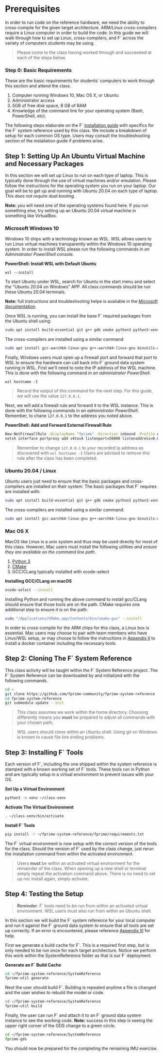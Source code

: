 # Prerequisites

In order to run code on the reference hardware, we need the ability to cross-compile for the given target architecture.
ARM/Linux cross-compilers require a Linux computer in order to build the code. In this guide we will walk through how to
set up Linux, cross-compilers, and F´ across the variety of computers students may be using.

> Please come to the class having worked through and succeeded at each of the steps below.

### Step 0: Basic Requirements

These are the basic requirements for students' computers to work through this section and attend the class. 

1. Computer running Windows 10, Mac OS X, or Ubuntu
2. Administrator access
3. 5GB of free disk space, 8 GB of RAM
4. Knowledge of the command line for your operating system (Bash, PowerShell, etc).

The following steps elaborate on the F´ [installation guide](https://nasa.github.io/fprime/INSTALL.html) with specifics
for the F´ system reference used by this class. We include a breakdown of setup for each common OS type. Users may
consult the troubleshooting section of the installation guide if problems arise.


## Step 1: Setting Up An Ubuntu Virtual Machine and Necessary Packages

In this section we will set up Linux to run on each type of laptop. This is typically done through the use of virtual
machines and/or emulation. Please follow the instructions for the operating system you run on your laptop. Our goal will
be to get up and running with Ubuntu 20.04 on each type of laptop. *This does not require dual booting*.

**Note:** you will need one of the operating systems found here. If you run something else, try setting up an Ubuntu
20.04 virtual machine in something like VirtualBox.

### Microsoft Windows 10

Windows 10 ships with a technology known as WSL. WSL allows users to run Linux virtual machines transparently within
the Windows 10 operating system. In order to install WSL please run the following commands *in an Administrator
PowerShell console*.

**PowerShell: Install WSL with Default Ubuntu**
```
wsl --install
```

To start Ubuntu under WSL, search for Ubuntu in the start menu and select the "Ubuntu 20.04 on Windows" APP. All class
commands should be run these Ubuntu 20.04 terminals.

**Note:** full instructions and troubleshooting helpe is available in the 
[Microsoft documentation](https://learn.microsoft.com/en-us/windows/wsl/install).

Once WSL is running, you can install the base F´ required packages from the Ubuntu shell using:

```bash
sudo apt install build-essential git g++ gdb cmake python3 python3-venv python3-pip 
```

The cross-compilers are installed using a similar command:

```bash
sudo apt install gcc-aarch64-linux-gnu g++-aarch64-linux-gnu binutils-aarch64-linux-gnu
```

Finally, Windows users must open up a firewall port and forward that port to WSL to ensure the hardware can call back
into F´ ground data system running in WSL. First we'll need to note the IP address of the WSL machine. This is done with
the following command *in an administrator PowerShell*.

```
wsl hostname -I
```
> Record the output of this command for the next step. For this guide, we will use the value `127.0.0.1`.

Next, we will add a firewall rule and forward it to the WSL instance. This is done with the following commands in
*an administrator PowerShell*. Remember, to chane `127.0.0.1` to the address you noted above.

**PowerShell: Add and Forward External Firewall Rule**
```bash
New-NetFirewallRule -DisplayName "fprime" -Direction inbound -Profile Any -Action Allow -LocalPort 50000 -Protocol TCP
netsh interface portproxy add v4tov4 listenport=50000 listenaddress=0.0.0.0 connectport=50000 connectaddress=127.0.0.1
```
> Remember to change `127.0.0.1` to your recorded ip address as discovered with `wsl hostname -I`
> Users are advised to remove this rule after the class has been completed.

### Ubuntu 20.04 / Linux

Ubuntu users just need to ensure that the basic packages and cross-compilers are installed on their system. The basic
packages that F´ requires are installed with:

```bash
sudo apt install build-essential git g++ gdb cmake python3 python3-venv python3-pip 
```

The cross-compilers are installed using a similar command:

```bash
sudo apt install gcc-aarch64-linux-gnu g++-aarch64-linux-gnu binutils-aarch64-linux-gnu
```

### Mac OS X

MacOS like Linux is a unix system and thus may be used directly for most of this class. However, Mac users must install
the following utilities *and ensure they are available on the command line path*.

1. [Python 3](https://www.python.org/downloads/release/python-3913/)
2. [CMake](https://cmake.org/download/)
3. GCC/CLang typically installed with xcode-select

**Installing GCC/CLang on macOS**
```bash
xcode-select --install
```

Installing Python and running the above command to install gcc/CLang should ensure that those tools are on the path.
CMake requires one additional step to ensure it is on the path:

```bash
sudo "/Applications/CMake.app/Contents/bin/cmake-gui" --install
```

In order to cross-compile for the ARM chips for this class, a Linux box is essential. Mac users may choose to pair with
team members who have Linux/WSL setup, or may choose to follow the instructions in [Appendix II](./appendix-2.md)
to install a docker container including the necessary tools.

## Step 2: Cloning The F´ System Reference

This class activity will be taught within the F´ System Reference project. The F´ System Reference can be downloaded by
and initialized with the following commands. 

```bash
cd ~
git clone https://github.com/fprime-community/fprime-system-reference
cd fprime-system-reference
git submodule update --init
```

> This class assumes we work within the home directory. Choosing differently means you **must** be prepared to adjust
> all commands with your chosen path.

> WSL users should clone within an Ubuntu shell. Using git on Windows is known to cause file line ending problems.

## Step 3: Installing F´ Tools

Each version of F´, including the one shipped within the system reference is stamped with a known working set of F´ 
tools. These tools run in Python and are typically setup in a virtual environment to prevent issues with your OS.

**Set Up a Virtual Environment**
```bash
python3 -m venv ~/class-venv
```

**Activate The Virtual Environment**
```bash
. ~/class-venv/bin/activate
```

**Install F´ Tools**
```bash
pip install -r ~/fprime-system-reference/fprime/requirements.txt
```

The F´ virtual environment is now setup with the correct version of the tools for the class. Should the version of F´
used by the class change, just rerun the installation command from within the activated environment.

> Users **must** be within an activated virtual environment for the remainder of the class. When opening up a new shell
> or terminal simply repeat the activation command above. There is no need to set up nor install again, simply activate.

## Step 4: Testing the Setup

> **Reminder**: F´ tools need to be run from within an activated virtual environment. WSL users must also run from
> within an Ubuntu shell.

In this section we will build the F´ system reference for your local computer and run it against the F´ ground data
system to ensure that all tools are set up correctly. If an error is encountered, please reference
[Appendix III](./appendix-3.md) for help.

First we generate a build cache for F´. This is a required first step, but is only needed to be run once for each target
architecture. Notice we perform this work within the SystemReference folder as that is our F´ deployment.

**Generate an F´ Build Cache**
```bash
cd ~/fprime-system-reference/SystemReference
fprime-util generate
```

Next the user should build F´.  Building is repeated anytime a file is changed and the user wishes to rebuild the model
or code.

```bash
cd ~/fprime-system-reference/SystemReference
fprime-util build
```

Finally, the user can run F´ and attach it to an F´ ground data system instance to see the working code. **Note:**
success in this step is seeing the upper right corner of the GDS change to a green circle.

```bash
cd ~/fprime-system-reference/SystemReference
fprime-gds
```

You should now be prepared for the completing the remaining IMU exercise.